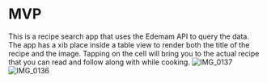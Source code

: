 # MVP

This is a recipe search app that uses the Edemam API to query the data. The app has a xib place inside a table view to render both the title of the recipe and the image. Tapping on the cell will bring you to the actual recipe that you can read and follow along with while cooking.
![IMG_0137](https://user-images.githubusercontent.com/62270910/125014286-42410780-e022-11eb-9cae-0a6dbcceadc8.PNG)![IMG_0136](https://user-images.githubusercontent.com/62270910/125014289-44a36180-e022-11eb-889c-f8f71c5a6aa1.PNG)

